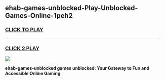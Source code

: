 
## ehab-games-unblocked-Play-Unblocked-Games-Online-1peh2
<h3>
<a href="https://premium76.site?title=ehab-games-unblocked&ref=25A">CLICK TO PLAY</a></h3>
<hr>

<h3>
<a href="https://premium76.site?title=ehab-games-unblocked&ref=25A">CLICK 2 PLAY</a>
  
</h3>

<a href="https://premium76.site?title=ehab-games-unblocked&ref=25A"><img src="https://clearcache.store/games.png"></a>


**ehab-games-unblocked games unblocked: Your Gateway to Fun and Accessible Online Gaming**
